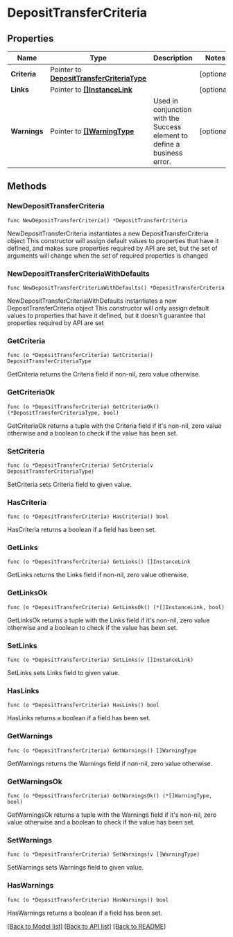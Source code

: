 # DepositTransferCriteria

## Properties

Name | Type | Description | Notes
------------ | ------------- | ------------- | -------------
**Criteria** | Pointer to [**DepositTransferCriteriaType**](DepositTransferCriteriaType.md) |  | [optional] 
**Links** | Pointer to [**[]InstanceLink**](InstanceLink.md) |  | [optional] 
**Warnings** | Pointer to [**[]WarningType**](WarningType.md) | Used in conjunction with the Success element to define a business error. | [optional] 

## Methods

### NewDepositTransferCriteria

`func NewDepositTransferCriteria() *DepositTransferCriteria`

NewDepositTransferCriteria instantiates a new DepositTransferCriteria object
This constructor will assign default values to properties that have it defined,
and makes sure properties required by API are set, but the set of arguments
will change when the set of required properties is changed

### NewDepositTransferCriteriaWithDefaults

`func NewDepositTransferCriteriaWithDefaults() *DepositTransferCriteria`

NewDepositTransferCriteriaWithDefaults instantiates a new DepositTransferCriteria object
This constructor will only assign default values to properties that have it defined,
but it doesn't guarantee that properties required by API are set

### GetCriteria

`func (o *DepositTransferCriteria) GetCriteria() DepositTransferCriteriaType`

GetCriteria returns the Criteria field if non-nil, zero value otherwise.

### GetCriteriaOk

`func (o *DepositTransferCriteria) GetCriteriaOk() (*DepositTransferCriteriaType, bool)`

GetCriteriaOk returns a tuple with the Criteria field if it's non-nil, zero value otherwise
and a boolean to check if the value has been set.

### SetCriteria

`func (o *DepositTransferCriteria) SetCriteria(v DepositTransferCriteriaType)`

SetCriteria sets Criteria field to given value.

### HasCriteria

`func (o *DepositTransferCriteria) HasCriteria() bool`

HasCriteria returns a boolean if a field has been set.

### GetLinks

`func (o *DepositTransferCriteria) GetLinks() []InstanceLink`

GetLinks returns the Links field if non-nil, zero value otherwise.

### GetLinksOk

`func (o *DepositTransferCriteria) GetLinksOk() (*[]InstanceLink, bool)`

GetLinksOk returns a tuple with the Links field if it's non-nil, zero value otherwise
and a boolean to check if the value has been set.

### SetLinks

`func (o *DepositTransferCriteria) SetLinks(v []InstanceLink)`

SetLinks sets Links field to given value.

### HasLinks

`func (o *DepositTransferCriteria) HasLinks() bool`

HasLinks returns a boolean if a field has been set.

### GetWarnings

`func (o *DepositTransferCriteria) GetWarnings() []WarningType`

GetWarnings returns the Warnings field if non-nil, zero value otherwise.

### GetWarningsOk

`func (o *DepositTransferCriteria) GetWarningsOk() (*[]WarningType, bool)`

GetWarningsOk returns a tuple with the Warnings field if it's non-nil, zero value otherwise
and a boolean to check if the value has been set.

### SetWarnings

`func (o *DepositTransferCriteria) SetWarnings(v []WarningType)`

SetWarnings sets Warnings field to given value.

### HasWarnings

`func (o *DepositTransferCriteria) HasWarnings() bool`

HasWarnings returns a boolean if a field has been set.


[[Back to Model list]](../README.md#documentation-for-models) [[Back to API list]](../README.md#documentation-for-api-endpoints) [[Back to README]](../README.md)


